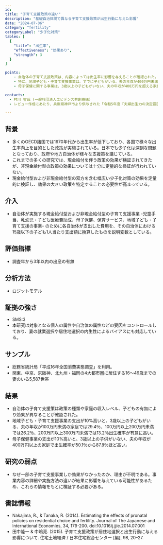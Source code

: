 ```yaml
---
id: 
title: "子育て支援政策の違い"
description: "基礎自治体間で異なる子育て支援政策が出生行動に与えた影響"
date: "2024-07-06"
category: "fertility"
categoryLabel: "少子化対策"
tables: [
  {
    "title": "出生率",
    "effectiveness": "効果あり",
    "strength": 3
  }
]

points:  
    - 自治体の子育て支援政策は、内容によっては出生率に影響を与えることが確認された。
    - 特に、地域子ども・子育て支援事業は、すでに子どもがいる、夫の年収が400万円未満の家庭において出生確率を引き上げる効果があった。
    - 母子保健に関する事業は、3歳以上の子どもがいない、夫の年収が400万円を超える家庭において出生確率を増加させた。

contacts: 
  - 村川 智哉 (一般社団法人エビデンス共創機構)
  - レビュー作成にあたり、兵庫県神戸市より供与された「令和5年度『夫婦出生力の決定要因』についての調査委託業務最終報告書」の「付録１論文抄録」を参照した。

---
```


## 背景
 - 多くのOECD諸国では1970年代から出生率が低下しており、各国で様々な出生率向上を目的とした政策が実施されている。日本でも少子化は深刻な問題となっており、政府や地方自治体が様々な支援策を講じている。
- これまでの多くの研究では、現金給付を伴う政策の効果が検証されてきたが、非現金給付型の政策の効果については十分に定量的な検証が行われていない。
 - 現金給付型および非現金給付型の双方を含む幅広い少子化対策の効果を定量的に検証し、効果の大きい政策を特定することの必要性が高まっている。

## 介入
  - 自治体が実施する現金給付型および非現金給付型の子育て支援事業  -児童手当、乳幼児・子ども医療費助成、母子保健、保育サービス、地域子ども・子育て支援の事業- のために各自治体が支出した費用を、その自治体における15歳以下の子ども1人当たり支出額に換算したものを説明変数としている。

## 評価指標
  - 調査年から3年以内の出産の有無

## 分析方法
  - ロジットモデル

## 証拠の強さ
  - SMS:3
  - 本研究は対象となる個人の属性や自治体の属性などの要因をコントロールしており、妻の就業選択や居住地選択の内生性によるバイアスにも対応している。

## サンプル
  - 総務省統計局「平成16年全国消費実態調査」を利用。
  - 関東、中京、京阪神、北九州・福岡の4大都市圏に居住する16～49歳までの妻のいる5,587世帯

## 結果
  - 自治体の子育て支援策は政策の種類や家庭の収入レベル、子どもの有無により効果が異なることが確認された。
  - 地域子ども・子育て支援事業の支出が10%高いと、3歳以上の子どもがいる、夫の年収が100万円未満の家庭では29.4％、100万円以上200万円未満では26.2％、200万円以上300万円未満では13.2％出生確率が有意に高い。
  - 母子保健事業の支出が10%高いと、3歳以上の子供がいない、夫の年収が400万円以上の家庭で出生確率が50.1％から87.8％ほど高い。

## 研究の弱点
   - なぜ一部の子育て支援事業しか効果がなかったのか、理由が不明である。事業内容の詳細や実施方法の違いが結果に影響を与えている可能性があるため、これらの情報をもとに検証する必要がある。

## 書誌情報
  - Nakajima, R., & Tanaka, R. (2014). Estimating the effects of pronatal policies on residential choice and fertility. Journal of The Japanese and International Economies, 34, 179-200. doi:10.1016/j.jjie.2014.07.001
 - 田中隆一 & 中嶋亮. (2015). 子育て支援政策が居住地選択と出生行動に与える影響について. 住宅土地経済 / 日本住宅総合センター [編], 98, 20–27. 
